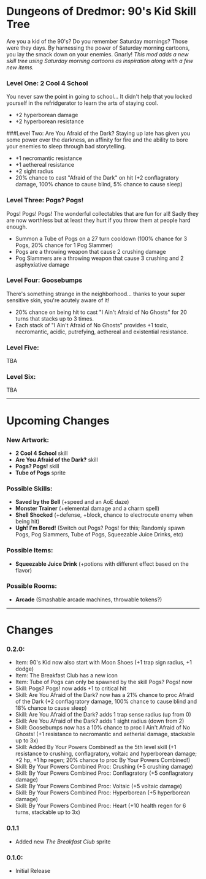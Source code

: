 Dungeons of Dredmor: 90's Kid Skill Tree
================================

Are you a kid of the 90's? Do you remember Saturday mornings? Those were they days. By harnessing the power of Saturday morning cartoons, you lay the smack down on your enemies. Gnarly! _This mod adds a new skill tree using Saturday morning cartoons as inspiration along with a few new items._

### Level One: 2 Cool 4 School
You never saw the point in going to school... It didn't help that you locked yourself in the refridgerator to learn the arts of staying cool.
* +2 hyperborean damage
* +2 hyperborean resistance

###Level Two: Are You Afraid of the Dark?
Staying up late has given you some power over the darkness, an affinity for fire and the ability to bore your enemies to sleep through bad storytelling.
* +1 necromantic resistance
* +1 aethereal resistance
* +2 sight radius
* 20% chance to cast "Afraid of the Dark" on hit (+2 conflagratory damage, 100% chance to cause blind, 5% chance to cause sleep)

### Level Three: Pogs? Pogs!
Pogs! Pogs! Pogs! The wonderful collectables that are fun for all! Sadly they are now worthless but at least they hurt if you throw them at people hard enough.
* Summon a Tube of Pogs on a 27 turn cooldown (100% chance for 3 Pogs, 20% chance for 1 Pog Slammer)
* Pogs are a throwing weapon that cause 2 crushing damage
* Pog Slammers are a throwing weapon that cause 3 crushing and 2 asphyxiative damage

### Level Four: Goosebumps
There's something strange in the neighborhood... thanks to your super sensitive skin, you're acutely aware of it!
* 20% chance on being hit to cast "I Ain't Afraid of No Ghosts" for 20 turns that stacks up to 3 times.
* Each stack of "I Ain't Afraid of No Ghosts" provides +1 toxic, necromantic, acidic, putrefying, aethereal and existential resistance.

### Level Five:
TBA

### Level Six:
TBA

---

Upcoming Changes
================================
### New Artwork:
* **2 Cool 4 School** skill
* **Are You Afraid of the Dark?** skill
* **Pogs? Pogs!** skill
* **Tube of Pogs** sprite

### Possible Skills:
* **Saved by the Bell** (+speed and an AoE daze)
* **Monster Trainer** (+elemental damage and a charm spell)
* **Shell Shocked** (+defense, +block, chance to electrocute enemy when being hit)
* **Ugh! I'm Bored!** (Switch out Pogs? Pogs! for this; Randomly spawn Pogs, Pog Slammers, Tube of Pogs, Squeezable Juice Drinks, etc)

### Possible Items:
* **Squeezable Juice Drink** (+potions with different effect based on the flavor)

### Possible Rooms:
* **Arcade** (Smashable arcade machines, throwable tokens?)

---

Changes
===========

### 0.2.0:
* Item: 90's Kid now also start with Moon Shoes (+1 trap sign radius, +1 dodge)
* Item: The Breakfast Club has a new icon
* Item: Tube of Pogs can only be spawned by the skill Pogs? Pogs! now
* Skill: Pogs? Pogs! now adds +1 to critical hit
* Skill: Are You Afraid of the Dark? now has a 21% chance to proc Afraid of the Dark (+2 conflagratory damage, 100% chance to cause blind and 18% chance to cause sleep)
* Skill: Are You Afraid of the Dark? adds 1 trap sense radius (up from 0)
* Skill: Are You Afraid of the Dark? adds 1 sight radius (down from 2)
* Skill: Goosebumps now has a 10% chance to proc I Ain't Afraid of No Ghosts! (+1 resistance to necromantic and aetherial damage, stackable up to 3x)
* Skill: Added By Your Powers Combined! as the 5th level skill (+1 resistance to crushing, conflagratory, voltaic and hyperborean damage; +2 hp, +1 hp regen; 20% chance to proc By Your Powers Combined!)
* Skill: By Your Powers Combined Proc: Crushing (+5 crushing damage)
* Skill: By Your Powers Combined Proc: Conflagratory (+5 conflagratory damage)
* Skill: By Your Powers Combined Proc: Voltaic (+5 voltaic damage)
* Skill: By Your Powers Combined Proc: Hyperborean (+5 hyperborean damage)
* Skill: By Your Powers Combined Proc: Heart (+10 health regen for 6 turns, stackable up to 3x)

### 0.1.1
* Added new *The Breakfast Club* sprite

### 0.1.0:
* Initial Release
